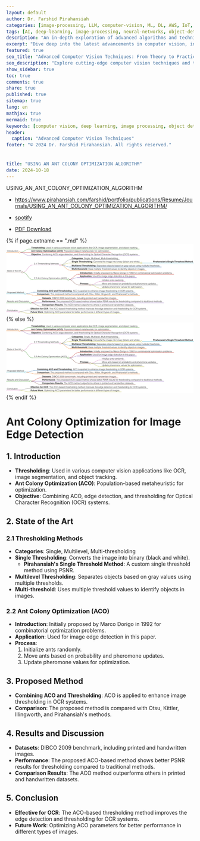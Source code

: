 ```yaml
---
layout: default
author: Dr. Farshid Pirahansiah
categories: [image-processing, LLM, computer-vision, ML, DL, AWS, IoT, Robotics, Adaptive Image Thresholding]
tags: [AI, deep-learning, image-processing, neural-networks, object-detection, ML, DL, AWS, IoT, Robotics, Adaptive Image Thresholding]
description: "An in-depth exploration of advanced algorithms and techniques in computer vision, , ML, DL, AWS, IoT, Robotics, Adaptive Image Thresholding, including real-time processing and AI integration."
excerpt: "Dive deep into the latest advancements in computer vision, including deep learning methodologies,, ML, DL, AWS, IoT, Robotics, Adaptive Image Thresholding,  real-time image processing, and their applications in modern technology."
featured: true
seo_title: "Advanced Computer Vision Techniques: From Theory to Practice, , ML, DL, AWS, IoT, Robotics, Adaptive Image Thresholding"
seo_description: "Explore cutting-edge computer vision techniques and their applications in modern technology, including deep learning and real-time processing., ML, DL, AWS, IoT, Robotics, Adaptive Image Thresholding"
show_sidebar: true
toc: true
comments: true
share: true
published: true
sitemap: true
lang: en
mathjax: true
mermaid: true
keywords: [computer vision, deep learning, image processing, object detection, neural networks, AI, ML, DL, AWS, IoT, Robotics, Adaptive Image Thresholding]
header:
  caption: "Advanced Computer Vision Techniques"
footer: "© 2024 Dr. Farshid Pirahansiah. All rights reserved."


title: "USING AN ANT COLONY OPTIMIZATION ALGORITHM"
date: 2024-10-18
---
```

USING_AN_ANT_COLONY_OPTIMIZATION_ALGORITHM

- https://www.pirahansiah.com/farshid/portfolio/publications/Resume/Journals/USING_AN_ANT_COLONY_OPTIMIZATION_ALGORITHM/

- [spotify](https://podcasters.spotify.com/pod/show/pirahansiah/episodes/USING_AN_ANT_COLONY_OPTIMIZATION_ALGORITHM-e2prlrn)

- [PDF Download](http://www.jatit.org/volumes/Vol95No21/1Vol95No21.pdf)


{% if page.extname == ".md" %}
  ![USING AN ANT COLONY OPTIMIZATION ALGORITHM](/farshid/portfolio/publications/Resume/Journals/USING_AN_ANT_COLONY_OPTIMIZATION_ALGORITHM.png)
{% else %}
  <img src="/farshid/portfolio/publications/Resume/Journals/USING_AN_ANT_COLONY_OPTIMIZATION_ALGORITHM.png" alt="USING AN ANT COLONY OPTIMIZATION ALGORITHM" style="max-width: 100%; height: auto;">
{% endif %}


# Ant Colony Optimization for Image Edge Detection

## 1. Introduction
- **Thresholding**: Used in various computer vision applications like OCR, image segmentation, and object tracking.
- **Ant Colony Optimization (ACO)**: Population-based metaheuristic for optimization.
- **Objective**: Combining ACO, edge detection, and thresholding for Optical Character Recognition (OCR) systems.

## 2. State of the Art
### 2.1 Thresholding Methods
- **Categories**: Single, Multilevel, Multi-thresholding
- **Single Thresholding**: Converts the image into binary (black and white).
  - **Pirahansiah's Single Threshold Method**: A custom single threshold method using PSNR.
- **Multilevel Thresholding**: Separates objects based on gray values using multiple thresholds.
- **Multi-threshold**: Uses multiple threshold values to identify objects in images.

### 2.2 Ant Colony Optimization (ACO)
- **Introduction**: Initially proposed by Marco Dorigo in 1992 for combinatorial optimization problems.
- **Application**: Used for image edge detection in this paper.
- **Process**:
  1. Initialize ants randomly.
  2. Move ants based on probability and pheromone updates.
  3. Update pheromone values for optimization.
  
## 3. Proposed Method
- **Combining ACO and Thresholding**: ACO is applied to enhance image thresholding in OCR systems.
- **Comparison**: The proposed method is compared with Otsu, Kittler, Illingworth, and Pirahansiah's methods.

## 4. Results and Discussion
- **Datasets**: DIBCO 2009 benchmark, including printed and handwritten images.
- **Performance**: The proposed ACO-based method shows better PSNR results for thresholding compared to traditional methods.
- **Comparison Results**: The ACO method outperforms others in printed and handwritten datasets.

## 5. Conclusion
- **Effective for OCR**: The ACO-based thresholding method improves the edge detection and thresholding for OCR systems.
- **Future Work**: Optimizing ACO parameters for better performance in different types of images.
